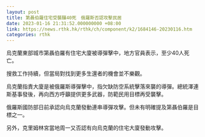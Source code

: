 ```yaml
---
layout: post
title: 第聶伯羅住宅受襲釀40死　俄羅斯否認攻擊民居
date: 2023-01-16 21:31:52.000000000 +08:00
link: https://news.rthk.hk/rthk/ch/component/k2/1684146-20230116.htm
categories: rthk
---
```


烏克蘭東部城市第聶伯羅有住宅大廈被導彈擊中，地方官員表示，至少40人死亡。

搜救工作持續，但當局對找到更多生還者的機會並不樂觀。

烏克蘭指責大廈是被俄羅斯導彈擊中，指欠缺防空系統擊落來襲的導彈。總統澤連斯基事發後，再向西方呼籲提供更多武器，防範民用目標再受襲擊。

俄羅斯國防部日前承認向烏克蘭發動連串導彈攻擊。但未有明確提及第聶伯羅是目標之一。

另外，克里姆林宮當地周一又否認有向烏克蘭的住宅大廈發動攻擊。
